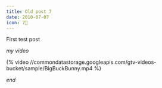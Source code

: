 ```yaml
---
title: Old post 7
date: 2010-07-07
icon: 7⃣
---
```

First test post

*my video*

{% video //commondatastorage.googleapis.com/gtv-videos-bucket/sample/BigBuckBunny.mp4 %}

*end*

